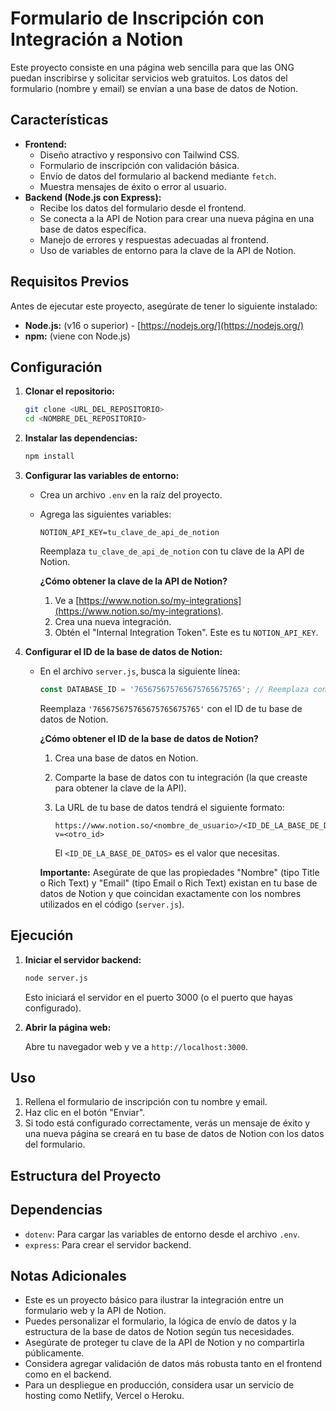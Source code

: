 # Formulario de Inscripción con Integración a Notion

Este proyecto consiste en una página web sencilla para que las ONG puedan inscribirse y solicitar servicios web gratuitos. Los datos del formulario (nombre y email) se envían a una base de datos de Notion.

## Características

*   **Frontend:**
    *   Diseño atractivo y responsivo con Tailwind CSS.
    *   Formulario de inscripción con validación básica.
    *   Envío de datos del formulario al backend mediante `fetch`.
    *   Muestra mensajes de éxito o error al usuario.
*   **Backend (Node.js con Express):**
    *   Recibe los datos del formulario desde el frontend.
    *   Se conecta a la API de Notion para crear una nueva página en una base de datos específica.
    *   Manejo de errores y respuestas adecuadas al frontend.
    *   Uso de variables de entorno para la clave de la API de Notion.

## Requisitos Previos

Antes de ejecutar este proyecto, asegúrate de tener lo siguiente instalado:

*   **Node.js:** (v16 o superior) - [https://nodejs.org/](https://nodejs.org/)
*   **npm:** (viene con Node.js)

## Configuración

1.  **Clonar el repositorio:**

    ```bash
    git clone <URL_DEL_REPOSITORIO>
    cd <NOMBRE_DEL_REPOSITORIO>
    ```

2.  **Instalar las dependencias:**

    ```bash
    npm install
    ```

3.  **Configurar las variables de entorno:**

    *   Crea un archivo `.env` en la raíz del proyecto.
    *   Agrega las siguientes variables:

        ```
        NOTION_API_KEY=tu_clave_de_api_de_notion
        ```

        Reemplaza `tu_clave_de_api_de_notion` con tu clave de la API de Notion.

        **¿Cómo obtener la clave de la API de Notion?**

        1.  Ve a [https://www.notion.so/my-integrations](https://www.notion.so/my-integrations).
        2.  Crea una nueva integración.
        3.  Obtén el "Internal Integration Token".  Este es tu `NOTION_API_KEY`.

4.  **Configurar el ID de la base de datos de Notion:**

    *   En el archivo `server.js`, busca la siguiente línea:

        ```javascript
        const DATABASE_ID = '765675675765675765675765'; // Reemplaza con tu ID
        ```

        Reemplaza `'765675675765675765675765'` con el ID de tu base de datos de Notion.

        **¿Cómo obtener el ID de la base de datos de Notion?**

        1.  Crea una base de datos en Notion.
        2.  Comparte la base de datos con tu integración (la que creaste para obtener la clave de la API).
        3.  La URL de tu base de datos tendrá el siguiente formato:

            ```
            https://www.notion.so/<nombre_de_usuario>/<ID_DE_LA_BASE_DE_DATOS>?v=<otro_id>
            ```

            El `<ID_DE_LA_BASE_DE_DATOS>` es el valor que necesitas.

        **Importante:** Asegúrate de que las propiedades "Nombre" (tipo Title o Rich Text) y "Email" (tipo Email o Rich Text) existan en tu base de datos de Notion y que coincidan exactamente con los nombres utilizados en el código (`server.js`).

## Ejecución

1.  **Iniciar el servidor backend:**

    ```bash
    node server.js
    ```

    Esto iniciará el servidor en el puerto 3000 (o el puerto que hayas configurado).

2.  **Abrir la página web:**

    Abre tu navegador web y ve a `http://localhost:3000`.

## Uso

1.  Rellena el formulario de inscripción con tu nombre y email.
2.  Haz clic en el botón "Enviar".
3.  Si todo está configurado correctamente, verás un mensaje de éxito y una nueva página se creará en tu base de datos de Notion con los datos del formulario.

## Estructura del Proyecto

## Dependencias

*   `dotenv`: Para cargar las variables de entorno desde el archivo `.env`.
*   `express`: Para crear el servidor backend.

## Notas Adicionales

*   Este es un proyecto básico para ilustrar la integración entre un formulario web y la API de Notion.
*   Puedes personalizar el formulario, la lógica de envío de datos y la estructura de la base de datos de Notion según tus necesidades.
*   Asegúrate de proteger tu clave de la API de Notion y no compartirla públicamente.
*   Considera agregar validación de datos más robusta tanto en el frontend como en el backend.
*   Para un despliegue en producción, considera usar un servicio de hosting como Netlify, Vercel o Heroku.
